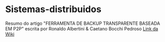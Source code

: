 # Sistemas-distribuidos
Resumo do artigo "FERRAMENTA DE BACKUP TRANSPARENTE BASEADA EM P2P" escrita por Ronaldo Albertini &amp; Caetano Bocchi Pedroso
[Link da Wiki](https://github.com/Arthur756/Sistemas-distribuidos/wiki/Resumo---Ferramenta-de-Backup-Transparente-Baseada-em-P2P)
